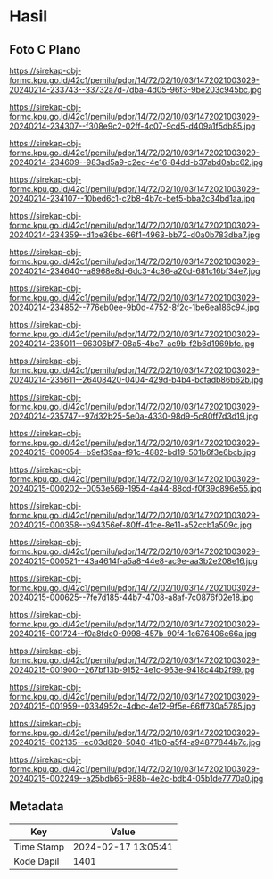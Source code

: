 # Hasil

## Foto C Plano

https://sirekap-obj-formc.kpu.go.id/42c1/pemilu/pdpr/14/72/02/10/03/1472021003029-20240214-233743--33732a7d-7dba-4d05-96f3-9be203c945bc.jpg

https://sirekap-obj-formc.kpu.go.id/42c1/pemilu/pdpr/14/72/02/10/03/1472021003029-20240214-234307--f308e9c2-02ff-4c07-9cd5-d409a1f5db85.jpg

https://sirekap-obj-formc.kpu.go.id/42c1/pemilu/pdpr/14/72/02/10/03/1472021003029-20240214-234609--983ad5a9-c2ed-4e16-84dd-b37abd0abc62.jpg

https://sirekap-obj-formc.kpu.go.id/42c1/pemilu/pdpr/14/72/02/10/03/1472021003029-20240214-234107--10bed6c1-c2b8-4b7c-bef5-bba2c34bd1aa.jpg

https://sirekap-obj-formc.kpu.go.id/42c1/pemilu/pdpr/14/72/02/10/03/1472021003029-20240214-234359--d1be36bc-66f1-4963-bb72-d0a0b783dba7.jpg

https://sirekap-obj-formc.kpu.go.id/42c1/pemilu/pdpr/14/72/02/10/03/1472021003029-20240214-234640--a8968e8d-6dc3-4c86-a20d-681c16bf34e7.jpg

https://sirekap-obj-formc.kpu.go.id/42c1/pemilu/pdpr/14/72/02/10/03/1472021003029-20240214-234852--776eb0ee-9b0d-4752-8f2c-1be6ea186c94.jpg

https://sirekap-obj-formc.kpu.go.id/42c1/pemilu/pdpr/14/72/02/10/03/1472021003029-20240214-235011--96306bf7-08a5-4bc7-ac9b-f2b6d1969bfc.jpg

https://sirekap-obj-formc.kpu.go.id/42c1/pemilu/pdpr/14/72/02/10/03/1472021003029-20240214-235611--26408420-0404-429d-b4b4-bcfadb86b62b.jpg

https://sirekap-obj-formc.kpu.go.id/42c1/pemilu/pdpr/14/72/02/10/03/1472021003029-20240214-235747--97d32b25-5e0a-4330-98d9-5c80ff7d3d19.jpg

https://sirekap-obj-formc.kpu.go.id/42c1/pemilu/pdpr/14/72/02/10/03/1472021003029-20240215-000054--b9ef39aa-f91c-4882-bd19-501b6f3e6bcb.jpg

https://sirekap-obj-formc.kpu.go.id/42c1/pemilu/pdpr/14/72/02/10/03/1472021003029-20240215-000202--0053e569-1954-4a44-88cd-f0f39c896e55.jpg

https://sirekap-obj-formc.kpu.go.id/42c1/pemilu/pdpr/14/72/02/10/03/1472021003029-20240215-000358--b94356ef-80ff-41ce-8e11-a52ccb1a509c.jpg

https://sirekap-obj-formc.kpu.go.id/42c1/pemilu/pdpr/14/72/02/10/03/1472021003029-20240215-000521--43a4614f-a5a8-44e8-ac9e-aa3b2e208e16.jpg

https://sirekap-obj-formc.kpu.go.id/42c1/pemilu/pdpr/14/72/02/10/03/1472021003029-20240215-000625--7fe7d185-44b7-4708-a8af-7c0876f02e18.jpg

https://sirekap-obj-formc.kpu.go.id/42c1/pemilu/pdpr/14/72/02/10/03/1472021003029-20240215-001724--f0a8fdc0-9998-457b-90f4-1c676406e66a.jpg

https://sirekap-obj-formc.kpu.go.id/42c1/pemilu/pdpr/14/72/02/10/03/1472021003029-20240215-001900--267bf13b-9152-4e1c-963e-9418c44b2f99.jpg

https://sirekap-obj-formc.kpu.go.id/42c1/pemilu/pdpr/14/72/02/10/03/1472021003029-20240215-001959--0334952c-4dbc-4e12-9f5e-66ff730a5785.jpg

https://sirekap-obj-formc.kpu.go.id/42c1/pemilu/pdpr/14/72/02/10/03/1472021003029-20240215-002135--ec03d820-5040-41b0-a5f4-a94877844b7c.jpg

https://sirekap-obj-formc.kpu.go.id/42c1/pemilu/pdpr/14/72/02/10/03/1472021003029-20240215-002249--a25bdb65-988b-4e2c-bdb4-05b1de7770a0.jpg


## Metadata

| Key        | Value               |
| ---------- | ------------------- |
| Time Stamp | 2024-02-17 13:05:41 |
| Kode Dapil | 1401                |



